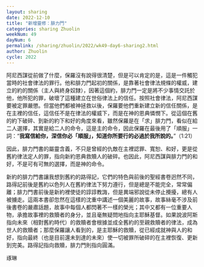 ```yaml
---
layout: sharing
date: 2022-12-10
title: "新增靈修：腓力門"
categories: sharing Zhuolin
weekNum: 49
dayNum: 6
permalink: /sharing/zhuolin/2022/wk49-day6-sharing2.html
author: Zhuolin
cycle: 2022
---
```


阿尼西謀從前做了什麼，保羅沒有說得很清楚，但是可以肯定的是，這是一件觸犯當時的社會律法的罪行。他和腓力門起初的關係，是靠著社會律法規條的權威，建立的約的關係（主人與終身奴隸），因著這個約，腓力門一定是將不少事情交託於他，他所犯的罪，破壞了這種建立在世俗律法上的信任。按照社會律法，阿尼西謀要被定罪嚴懲。但當他們都被神拯救以後，保羅要他們重新建立新的信任關係，是在主裡的信任，這信任不是在律法的權威下，而是在神的恩典憐憫下。從這個在舊的約下破碎、到新的約下和好的角度來看，雖然保羅是在「求」腓力門，看似在給二人選擇，其實是給二人的命令，這是主的命令，因此保羅在最後用了「順服」一詞：“**我寫信給你，深信你必「順服」，知道你所要行的必過於我所說的。**”（‭1‬:‭21）

因此，‬腓力門書的屬靈含義，不只是曾經的仇敵在主裡認罪、寬恕、和好，更是從舊約律法定人的罪，指向新約恩典救贖人的破碎。也因此，阿尼西謀與腓力門的和好，不是可有可無的選擇，而是神的命令。

新約的腓力門書讓我想到舊約的路得記，它們的特色與前後的聖經書卷迥然不同，路得記前後是舊約以色列人在舊約律法下努力遵行，但是總是不能完全，常常偏離；腓力門書前後是新約裡使徒的諄諄教誨，但是異端邪說從未停止攪擾，總有人被擄走。這兩本書卻忽然在這樣的沈重中講述一個美麗的故事，故事絲毫不涉及前後書卷的嚴肅話題，故事中每個人都閃著不一樣的榮光；其中又都有一位重要人物，承擔故事裡的救贖者的身分，並且毫無疑問地指向主耶穌基督。如果說波阿斯指向未來（相對舊約時代）的救贖者會根據並成全舊約的至親救贖者的律法，成為世人的救贖者；那麼保羅讓人看到的，是主耶穌的救贖，從已經成就神與人的和好，指向最終（也是目前還未到達的未來）使一切被罪所破碎的在主裡恢復、更新到完美。路得記指向救贖，腓力門則指向圓滿。


琢琳



  
